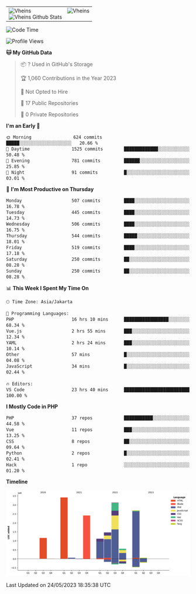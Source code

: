 <table>
  <tr>
    <td valign="top">
      <img src="https://github-readme-streak-stats.herokuapp.com/?user=Vheins&" alt="Vheins" /><br/>
      <img src="https://github-readme-stats.vercel.app/api?username=vheins&count_private=true&show_icons=true" alt="Vheins Github Stats">
    </td>
    <td valign="top">
      <img src="https://github-readme-stats.vercel.app/api/top-langs/?username=Vheins&count_private=true" alt="Vheins" /><br/>
    </td>
  </tr>
</table>

<!--START_SECTION:waka-->
![Code Time](http://img.shields.io/badge/Code%20Time-208%20hrs%208%20mins-blue)

![Profile Views](http://img.shields.io/badge/Profile%20Views-0-blue)

**🐱 My GitHub Data** 

> 📦 ? Used in GitHub's Storage 
 > 
> 🏆 1,060 Contributions in the Year 2023
 > 
> 🚫 Not Opted to Hire
 > 
> 📜 17 Public Repositories 
 > 
> 🔑 0 Private Repositories 
 > 
**I'm an Early 🐤** 

```text
🌞 Morning                624 commits         █████░░░░░░░░░░░░░░░░░░░░   20.66 % 
🌆 Daytime                1525 commits        █████████████░░░░░░░░░░░░   50.48 % 
🌃 Evening                781 commits         ██████░░░░░░░░░░░░░░░░░░░   25.85 % 
🌙 Night                  91 commits          █░░░░░░░░░░░░░░░░░░░░░░░░   03.01 % 
```
📅 **I'm Most Productive on Thursday** 

```text
Monday                   507 commits         ████░░░░░░░░░░░░░░░░░░░░░   16.78 % 
Tuesday                  445 commits         ████░░░░░░░░░░░░░░░░░░░░░   14.73 % 
Wednesday                506 commits         ████░░░░░░░░░░░░░░░░░░░░░   16.75 % 
Thursday                 544 commits         █████░░░░░░░░░░░░░░░░░░░░   18.01 % 
Friday                   519 commits         ████░░░░░░░░░░░░░░░░░░░░░   17.18 % 
Saturday                 250 commits         ██░░░░░░░░░░░░░░░░░░░░░░░   08.28 % 
Sunday                   250 commits         ██░░░░░░░░░░░░░░░░░░░░░░░   08.28 % 
```


📊 **This Week I Spent My Time On** 

```text
🕑︎ Time Zone: Asia/Jakarta

💬 Programming Languages: 
PHP                      16 hrs 10 mins      █████████████████░░░░░░░░   68.34 % 
Vue.js                   2 hrs 55 mins       ███░░░░░░░░░░░░░░░░░░░░░░   12.34 % 
YAML                     2 hrs 24 mins       ███░░░░░░░░░░░░░░░░░░░░░░   10.14 % 
Other                    57 mins             █░░░░░░░░░░░░░░░░░░░░░░░░   04.08 % 
JavaScript               34 mins             █░░░░░░░░░░░░░░░░░░░░░░░░   02.44 % 

🔥 Editors: 
VS Code                  23 hrs 40 mins      █████████████████████████   100.00 % 
```

**I Mostly Code in PHP** 

```text
PHP                      37 repos            ███████████░░░░░░░░░░░░░░   44.58 % 
Vue                      11 repos            ███░░░░░░░░░░░░░░░░░░░░░░   13.25 % 
CSS                      8 repos             ██░░░░░░░░░░░░░░░░░░░░░░░   09.64 % 
Python                   2 repos             █░░░░░░░░░░░░░░░░░░░░░░░░   02.41 % 
Hack                     1 repo              ░░░░░░░░░░░░░░░░░░░░░░░░░   01.20 % 
```



**Timeline**

![Lines of Code chart](https://raw.githubusercontent.com/vheins/vheins/main/assets/bar_graph.png)


 Last Updated on 24/05/2023 18:35:38 UTC
<!--END_SECTION:waka-->
